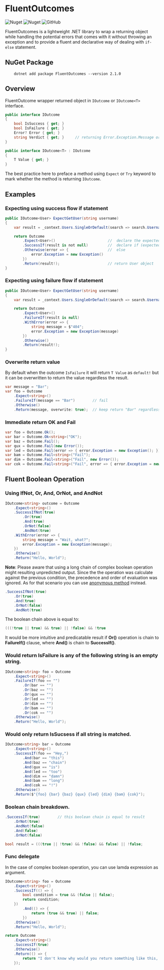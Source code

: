 # FluentOutcomes
![Nuget](https://img.shields.io/nuget/v/FluentOutcomes)
![Nuget](https://img.shields.io/nuget/dt/FluentOutcomes?style=flat)
![GitHub](https://img.shields.io/github/license/einharan/fluentoutcomes)

FluentOutcomes is a lightweight .NET library to wrap a returning object while handling the potential errors that comes with it without throwing an exception and to provide a fluent and declarative way of dealing with `if-else` statement.

## NuGet Package

```
    dotnet add package FluentOutcomes --version 2.1.0
```

## Overview

FluentOutcome wrapper returned object in `IOutcome` or `IOutcome<T>` interface.
``` csharp
public interface IOutcome
{
    bool IsSuccess { get; }
    bool IsFailure { get; }
    Error? Error { get; }
    string Verdict { get; }     // returning Error.Exception.Message or "OK" when error is null
}

public interface IOutcome<T> : IOutcome
{
    T Value { get; }
}
```
The best practice here to preface a method using `Expect` or `Try` keyword to mark whether the method is returning `IOutcome`.

## Examples

### Expecting using **success** flow if statement
``` csharp
public IOutcome<User> ExpectGetUser(string username)
{
    var result = _context.Users.SingleOrDefault(search => search.Username == username);

    return Outcome
        .Expect<User>()                        //  declare the expected type
        .SuccessIf(result is not null)         //  declare if (expected true value)
        .Otherwise(error => {                  //  else
            error.Exception = new Exception()
        })
        .Return(result!);                      // return User object
}
```
### Expecting using **failure** flow if statement
``` csharp
public IOutcome<User> ExpectGetUser(string username)
{
    var result = _context.Users.SingleOrDefault(search => search.Username == username);

    return Outcome
        .Expect<User>()
        .FailureIf(result is null)
        .WithError(error => {
            string message = $"404";
            error.Exception = new Exception(message)
        })
        .Otherwise()
        .Return(result!);
}
```

### Overwrite return value
By default when the outcome `IsFailure` it will return `T Value` as `default!` but it can be overwritten to return the value regardless the result.
``` csharp
var message = "Bar";
var foo = Outcome
    .Expect<string>()
    .FailureIf(message == "Bar")        // fail
    .Otherwise()
    .Return(message, overwrite: true);  // keep return "Bar" regardless
```

### Immediate return **OK** and **Fail**
``` csharp
var foo = Outcome.Ok();
var bar = Outcome.Ok<string>("OK");
var baz = Outcome.Fail();
var qux = Outcome.Fail(new Error());
var led = Outcome.Fail(error => { error.Exception = new Exception(); });
var bam = Outcome.Fail<string>("Fail");
var dim = Outcome.Fail<string>("Fail", new Error());
var cok = Outcome.Fail<string>("Fail", error => { error.Exception = new Exception(); });
```
## Fluent Boolean Operation

### Using **IfNot**, **Or**, **And**, **OrNot**, and **AndNot**
``` csharp
IOutcome<string> outcome = Outcome
    .Expect<string>()
    .SuccessIfNot(true)
        .Or(true)
        .And(true)
        .OrNot(false)
        .AndNot(true)
    .WithError(error => {
        string message = "Wait, what?";
        error.Exception = new Exception(message);
    })
    .Otherwise()
    .Return("Hello, World");
```

**Note**: Please aware that using a long chain of complex boolean operation might resulting unpredicted output. Since the the operation was calculate against the previous condition, the precedence and order of evaluation was ignored. As for that scenario you can use [anonymous method](#func-delegate) instead.

``` csharp
.SuccessIfNot(true)
    .Or(true)
    .And(true)
    .OrNot(false)
    .AndNot(true)
```
The boolean chain above is equal to:
``` csharp
(((!true || true) && true) || !false) && !true
```

It would be more intuitive and predicatable result if **Or()** operation is chain to **FailureIf()** clause, where **And()** is chain to **SuccessIf()**.

### Would return **IsFailure** is any of the following string is an empty string.
``` csharp
IOutcome<string> foo = Outcome
    .Expect<string>()
    .FailureIf(foo == "")
        .Or(bar == "")
        .Or(baz == "")
        .Or(qux == "")
        .Or(led == "")
        .Or(dim == "")
        .Or(bam == "")
        .Or(cok == "")
    .Otherwise()
    .Return("Hello, World");
```

### Would only return **IsSucsess** if all string is matched.
``` csharp
IOutcome<string> bar = Outcome
    .Expect<string>()
    .SuccessIf(foo == "Hey,")
        .And(bar == "this")
        .And(baz == "chain")
        .And(qux == "is")
        .And(led == "too")
        .And(dim == "damn")
        .And(bam == "long")
        .And(cok == "!")
    .Otherwise()
    .Return($"{foo} {bar} {baz} {qux} {led} {dim} {bam} {cok}");
```

### Boolean chain breakdown.
``` csharp
.SuccessIf(true)        // this boolean chain is equal to result
    .OrNot(true)
    .AndNot(false)
    .And(false)
    .OrNot(false)

bool result = (((true || !true) && !false) && false) || !false;

```

### Func delegate
In the case of complex boolean operation, you can use lamda expression as argument.
``` csharp
IOutcome<string> foo = Outcome
    .Expect<string>()
    .SuccessIf(() => {
        bool condition = true && (false || false);
        return condition;
    })
        .And(() => {
            return (true && true) || false;
        })
    .Otherwise()
    .Return("Hello, World");
```

``` csharp
return Outcome
    .Expect<string>()
    .SuccessIf(true)
    .Otherwise()
    .Return(() => {
        return "I don't know why would you return something like this, but here you go.";
    });
```